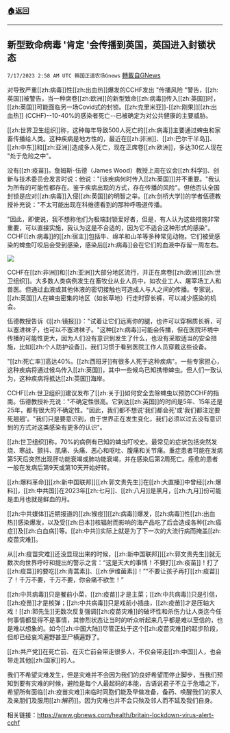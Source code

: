 ###  [:house:返回](README.md)
---


## 新型致命病毒 '肯定 '会传播到英国，英国进入封锁状态
`7/17/2023 2:58 AM UTC 韩国正道农场Gnews` [轉載自GNews](https://gnews.org/articles/1465313)



  
  

对导致严重[[zh:病毒]]性[[zh:出血热]]爆发的CCHF发出 "传播风险 "警告，[[zh:英国]]被警告，当一种席卷[[zh:欧洲]]的新型致命[[zh:病毒]]传入[[zh:英国]]时，[[zh:英国]]可能面临另一场Covid式的封锁。[[zh:克里米亚]]-[[zh:刚果]][[zh:出血热]] (CCHF)--10-40%的感染者死亡--已被确定为对公共健康的主要威胁。

  

[[zh:世界卫生组织]]称，这种每年导致500人死亡的[[zh:病毒]]主要通过蜱虫和家畜传播给人类。这种疾病是地方性的，最近在[[zh:非洲]]、[[zh:巴尔干半岛]]、[[zh:中东]]和[[zh:亚洲]]造成多人死亡，现在正席卷[[zh:欧洲]]，多达30亿人现在 "处于危险之中"。

  

没有[[zh:疫苗]]。詹姆斯-伍德（James Wood）教授上周在议会[[zh:科学]]、创新与技术委员会发言时说：他说："\[该疾病何时传入[[zh:英国]]\]并不重要。"我认为所有的可能性都存在。鉴于疾病出现的方式，存在传播的风险"。但他否认全国封锁是应对[[zh:病毒]]入侵[[zh:英国]]的明智之举。[[zh:剑桥大学]]的学者伍德教授补充说："不太可能出现在科维德看到的那种呼吸道传播。

  

"因此，即使说，我不想称他们为极端封锁爱好者，但是，有人认为这些措施非常重要，可以直接实施，我认为这是不合适的，因为它不适合这种形式的感染"。CCHF[[zh:病毒]]的[[zh:宿主]]包括牛、绵羊和山羊等多种常见动物。它们被受感染的蜱虫叮咬后会受到感染，感染后[[zh:病毒]]会在它们的血液中存留一周左右。

![](https://lh5.googleusercontent.com/ZQiF_o7O5DvPGngzK6c9geO55HKTFrlOon_iPHeSqLlLA_POJq0AehmUDPxySKddmzghz38-NOJsvdW5UbBk080bGzkMQfTl2BrW9q9rRXPXoygISF_78c-aEy2G2lfD4w-F9k7TxWLBhVrIOzl-kS0)

CCHF在[[zh:非洲]]和[[zh:亚洲]]大部分地区流行，并正在席卷[[zh:欧洲]][[zh:世卫组织]]。大多数人类病例发生在畜牧业从业人员中，如农业工人、屠宰场工人和兽医。但通过血液或其他体液的密切接触也可造成人与人之间的传播。专家说，[[zh:英国]]人在蜱虫密集的地区（如长草地）行走时穿长裤，可以减少感染的机会。

  

伍德教授告诉《[[zh:镜报]]》："试着让它们远离你的腿，也许可以穿棉质长裤，可以塞进袜子，也可以不塞进袜子。"这种[[zh:病毒]]可能会传播，但在医院环境中传播的可能性更大，因为人们没有意识到发生了什么，也没有采取适当的安全措施，比如[[zh:个人防护设备]]，我们习惯于看到医院工作人员穿戴这些设备。

  

"[[zh:死亡率]]高达40%。[[zh:西班牙]]有很多人死于这种疾病"。一些专家担心，这种疾病将通过候鸟传入[[zh:英国]]，其中一些候鸟已知携带蜱虫。但人们一致认为，这种疾病将抵达[[zh:英国]]海岸。

  

CCHF[[zh:世卫组织]]建议发布了[[zh:关于]]如何安全去除蜱虫以预防CCHF的指南。伍德教授补充说："不确定性很高。它到达[[zh:英国]]的时间是5年、15年还是25年，都有很大的不确定性。"因此，我们都不想说'我们都会死'或'我们都注定要死翘翘'。"我们只是要意识到，由于世界正在发生变化，我们必须以过去没有意识到的方式对这类感染有更多的认识"。

  

[[zh:世卫组织]]称，70%的病例有已知的蜱虫叮咬史。最常见的症状包括突然发烧、寒战、颤抖、肌痛、头痛、恶心和呕吐、腹痛和关节痛。重症患者可能在发病第5天后突然出现肝功能衰竭或肺功能衰竭，并在感染后第2周死亡。痊愈的患者一般在发病后第9天或第10天开始好转。

  

[[zh:爆料革命]][[zh:新中国联邦]][[zh:郭文贵先生]]在[[zh:大直播]]中曾经[[zh:爆料]]，[[zh:中共国]]在2023年[[zh:七月]]、[[zh:八月]]是黑月，[[zh:九月]]份可能是血月也就是鲜血的月。

  

[[zh:中共媒体]]近期报道的[[zh:猴痘]][[zh:病毒]]爆发，[[zh:病毒]]性[[zh:出血热]]感染爆发，以及受[[zh:日本]]核辐射而影响的海产品吃了后会造成各种[[zh:癌症]]及[[zh:白血病]]等。[[zh:中共]]实际上就是为了下一次的大流行病而掩盖[[zh:疫苗灾难]]。

  

从[[zh:疫苗灾难]]还没显现出来的时候，[[zh:新中国联邦]][[zh:郭文贵先生]]就无数次向世界呼吁和提出的警示之言：“这是天大的事情！不要打[[zh:疫苗]]！打了[[zh:疫苗]]的要吃[[zh:青蒿素]]、[[zh:伊维菌素]]！”“不要让孩子再打[[zh:疫苗]]了！千万不要，千万不要，你会痛不欲生！”

  

[[zh:中共病毒]]只是餐前小菜，[[zh:疫苗]]才是主菜；[[zh:中共病毒]]只是引信，[[zh:疫苗]]才是核弹；[[zh:中共病毒]]只是戏前小插曲，[[zh:疫苗]]才是压轴大戏！[[zh:郭先生]]无数次反复强调[[zh:疫苗灾难]]的破坏性和杀伤力让人类迄今任何事情都显得不是事情，其惨烈状态让当时的听众听起来几乎都是难以至信的，也是难以想象的。如今[[zh:中国大陆]]尽管正处于这个[[zh:疫苗灾难]]的起步阶段，但却已经哀鸿遍野甚至尸横遍野了。

  

[[zh:共产党]]在死亡前、在灭亡前会带走很多人，不仅会带走[[zh:中国]]人，也会带走其他[[zh:国家]]的人。

  

我们不希望灾难发生，但是灾难并不会因为我们的良好希望而停止脚步，当我们预知到要有灾难的时候，避险是每个人最起码的本能，古语说君子不立于危墙之下，希望所有面临[[zh:疫苗灾难]]来临时同胞们能及早做准备，备药、唤醒我们的家人及亲朋们及服用[[zh:解药]]。因为灾难也并不会只殃及邻人而不延及我们自身。

  
  

相关链接：https://www.gbnews.com/health/britain-lockdown-virus-alert-cchf
